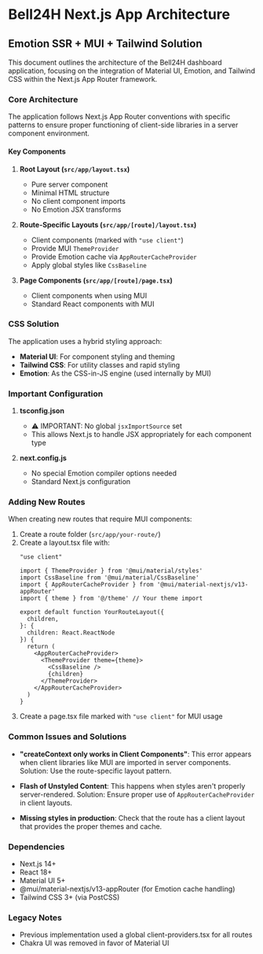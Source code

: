 # Bell24H Next.js App Architecture

## Emotion SSR + MUI + Tailwind Solution

This document outlines the architecture of the Bell24H dashboard application, focusing on the integration of Material UI, Emotion, and Tailwind CSS within the Next.js App Router framework.

### Core Architecture

The application follows Next.js App Router conventions with specific patterns to ensure proper functioning of client-side libraries in a server component environment.

#### Key Components

1. **Root Layout (`src/app/layout.tsx`)**
   - Pure server component
   - Minimal HTML structure
   - No client component imports
   - No Emotion JSX transforms

2. **Route-Specific Layouts (`src/app/[route]/layout.tsx`)**
   - Client components (marked with `"use client"`)
   - Provide MUI `ThemeProvider`
   - Provide Emotion cache via `AppRouterCacheProvider`
   - Apply global styles like `CssBaseline`

3. **Page Components (`src/app/[route]/page.tsx`)**
   - Client components when using MUI
   - Standard React components with MUI

### CSS Solution

The application uses a hybrid styling approach:

- **Material UI**: For component styling and theming
- **Tailwind CSS**: For utility classes and rapid styling
- **Emotion**: As the CSS-in-JS engine (used internally by MUI)

### Important Configuration

1. **tsconfig.json**
   - ⚠️ IMPORTANT: No global `jsxImportSource` set
   - This allows Next.js to handle JSX appropriately for each component type

2. **next.config.js**
   - No special Emotion compiler options needed
   - Standard Next.js configuration

### Adding New Routes

When creating new routes that require MUI components:

1. Create a route folder (`src/app/your-route/`)
2. Create a layout.tsx file with:
   ```tsx
   "use client"
   
   import { ThemeProvider } from '@mui/material/styles'
   import CssBaseline from '@mui/material/CssBaseline'
   import { AppRouterCacheProvider } from '@mui/material-nextjs/v13-appRouter'
   import { theme } from '@/theme' // Your theme import

   export default function YourRouteLayout({
     children,
   }: {
     children: React.ReactNode
   }) {
     return (
       <AppRouterCacheProvider>
         <ThemeProvider theme={theme}>
           <CssBaseline />
           {children}
         </ThemeProvider>
       </AppRouterCacheProvider>
     )
   }
   ```
3. Create a page.tsx file marked with `"use client"` for MUI usage

### Common Issues and Solutions

- **"createContext only works in Client Components"**: This error appears when client libraries like MUI are imported in server components. Solution: Use the route-specific layout pattern.

- **Flash of Unstyled Content**: This happens when styles aren't properly server-rendered. Solution: Ensure proper use of `AppRouterCacheProvider` in client layouts.

- **Missing styles in production**: Check that the route has a client layout that provides the proper themes and cache.

### Dependencies

- Next.js 14+
- React 18+
- Material UI 5+
- @mui/material-nextjs/v13-appRouter (for Emotion cache handling)
- Tailwind CSS 3+ (via PostCSS)

### Legacy Notes

- Previous implementation used a global client-providers.tsx for all routes
- Chakra UI was removed in favor of Material UI

